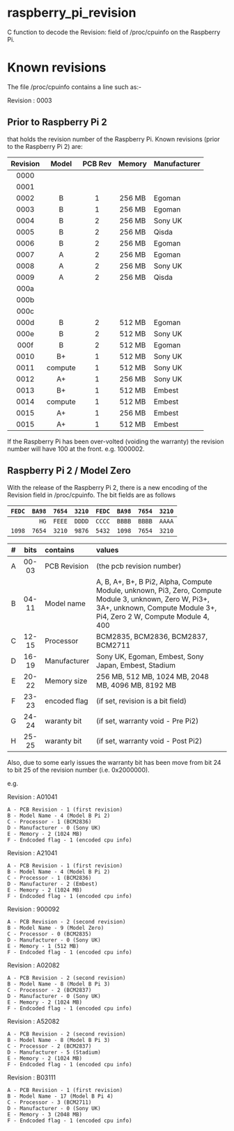 # raspberry_pi_revision

C function to decode the Revision: field of /proc/cpuinfo on the Raspberry
Pi. 

# Known revisions

The file /proc/cpuinfo contains a line such as:-

Revision    : 0003


## Prior to Raspberry Pi 2

that holds the revision number of the Raspberry Pi.
Known revisions (prior to the Raspberry Pi 2) are:

| Revision |  Model  | PCB Rev | Memory | Manufacturer |
|:--------:|:-------:|:-------:|:------:|:-------------|
|   0000   |         |         |        |              |
|   0001   |         |         |        |              |
|   0002   |    B    |    1    | 256 MB |   Egoman     |
|   0003   |    B    |    1    | 256 MB |   Egoman     |
|   0004   |    B    |    2    | 256 MB |   Sony UK    |
|   0005   |    B    |    2    | 256 MB |   Qisda      |
|   0006   |    B    |    2    | 256 MB |   Egoman     |
|   0007   |    A    |    2    | 256 MB |   Egoman     |
|   0008   |    A    |    2    | 256 MB |   Sony UK    |
|   0009   |    A    |    2    | 256 MB |   Qisda      |
|   000a   |         |         |        |              |
|   000b   |         |         |        |              |
|   000c   |         |         |        |              |
|   000d   |    B    |    2    | 512 MB |   Egoman     |
|   000e   |    B    |    2    | 512 MB |   Sony UK    |
|   000f   |    B    |    2    | 512 MB |   Egoman     |
|   0010   |    B+   |    1    | 512 MB |   Sony UK    |
|   0011   | compute |    1    | 512 MB |   Sony UK    |
|   0012   |    A+   |    1    | 256 MB |   Sony UK    |
|   0013   |    B+   |    1    | 512 MB |   Embest     |
|   0014   | compute |    1    | 512 MB |   Embest     |
|   0015   |    A+   |    1    | 256 MB |   Embest     |
|   0015   |    A+   |    1    | 512 MB |   Embest     |

If the Raspberry Pi has been over-volted (voiding the warranty) the
revision number will have 100 at the front. e.g. 1000002.

## Raspberry Pi 2 / Model Zero

With the release of the Raspberry Pi 2, there is a new encoding of the
Revision field in /proc/cpuinfo. The bit fields are as follows


|``FEDC``|``BA98``|``7654``|``3210``|``FEDC``|``BA98``|``7654``|``3210``|
|---:|---:|---:|---:|---:|---:|---:|---:|
|    |  ``HG``|``FEEE``|``DDDD``|``CCCC``|``BBBB``|``BBBB``|``AAAA``|
|``1098``|``7654``|``3210``|``9876``|``5432``|``1098``|``7654``|``3210``|

| # | bits  |   contains   | values                                                            |
|:-:|:-----:|:-------------|:------------------------------------------------------------------|
| A | 00-03 | PCB Revision | (the pcb revision number)                                         |
| B | 04-11 | Model name   | A, B, A+, B+, B Pi2, Alpha, Compute Module, unknown, Pi3, Zero, Compute Module 3, unknown, Zero W, Pi3+, 3A+, unknown, Compute Module 3+, Pi4, Zero 2 W, Compute Module 4, 400 |
| C | 12-15 | Processor    | BCM2835, BCM2836, BCM2837, BCM2711                                |
| D | 16-19 | Manufacturer | Sony UK, Egoman, Embest, Sony Japan, Embest, Stadium              |
| E | 20-22 | Memory size  | 256 MB, 512 MB, 1024 MB, 2048 MB, 4096 MB, 8192 MB                |
| F | 23-23 | encoded flag | (if set, revision is a bit field)                                 |
| G | 24-24 | waranty bit  | (if set, warranty void - Pre Pi2)                                 |
| H | 25-25 | waranty bit  | (if set, warranty void - Post Pi2)                                |

Also, due to some early issues the warranty bit has been move from bit
24 to bit 25 of the revision number (i.e. 0x2000000).

e.g.

Revision    : A01041

    A - PCB Revision - 1 (first revision)
    B - Model Name - 4 (Model B Pi 2)
    C - Processor - 1 (BCM2836)
    D - Manufacturer - 0 (Sony UK)
    E - Memory - 2 (1024 MB)
    F - Endcoded flag - 1 (encoded cpu info)

Revision    : A21041

    A - PCB Revision - 1 (first revision)
    B - Model Name - 4 (Model B Pi 2)
    C - Processor - 1 (BCM2836)
    D - Manufacturer - 2 (Embest)
    E - Memory - 2 (1024 MB)
    F - Endcoded flag - 1 (encoded cpu info)

Revision    : 900092

    A - PCB Revision - 2 (second revision)
    B - Model Name - 9 (Model Zero)
    C - Processor - 0 (BCM2835)
    D - Manufacturer - 0 (Sony UK)
    E - Memory - 1 (512 MB)
    F - Endcoded flag - 1 (encoded cpu info)

Revision    : A02082

    A - PCB Revision - 2 (second revision)
    B - Model Name - 8 (Model B Pi 3)
    C - Processor - 2 (BCM2837)
    D - Manufacturer - 0 (Sony UK)
    E - Memory - 2 (1024 MB)
    F - Endcoded flag - 1 (encoded cpu info)

Revision    : A52082

    A - PCB Revision - 2 (second revision)
    B - Model Name - 8 (Model B Pi 3)
    C - Processor - 2 (BCM2837)
    D - Manufacturer - 5 (Stadium)
    E - Memory - 2 (1024 MB)
    F - Endcoded flag - 1 (encoded cpu info)

Revision    : B03111

    A - PCB Revision - 1 (first revision)
    B - Model Name - 17 (Model B Pi 4)
    C - Processor - 3 (BCM2711)
    D - Manufacturer - 0 (Sony UK)
    E - Memory - 3 (2048 MB)
    F - Endcoded flag - 1 (encoded cpu info)
